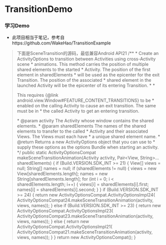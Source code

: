 # TransitionDemo
### 学习Demo

* 此项目相当于笔记，参考自https://github.com/WakeHao/TransitionExample
>   下面是SceneTransition的源码，最低兼容Android API21
      /**
         * Create an ActivityOptions to transition between Activities using cross-Activity scene
         * animations. This method carries the position of multiple shared elements to the started
         * Activity. The position of the first element in sharedElements
         * will be used as the epicenter for the exit Transition. The position of the associated
         * shared element in the launched Activity will be the epicenter of its entering Transition.
         *
         * <p>This requires {@link android.view.Window#FEATURE_CONTENT_TRANSITIONS} to be
         * enabled on the calling Activity to cause an exit transition. The same must be in
         * the called Activity to get an entering transition.</p>
         * @param activity The Activity whose window contains the shared elements.
         * @param sharedElements The names of the shared elements to transfer to the called
         *                       Activity and their associated Views. The Views must each have
         *                       a unique shared element name.
         * @return Returns a new ActivityOptions object that you can use to
         *         supply these options as the options Bundle when starting an activity.
         */
        public static ActivityOptionsCompat makeSceneTransitionAnimation(Activity activity,
                Pair<View, String>... sharedElements) {
            if (Build.VERSION.SDK_INT >= 21) {
                View[] views = null;
                String[] names = null;
                if (sharedElements != null) {
                    views = new View[sharedElements.length];
                    names = new String[sharedElements.length];
                    for (int i = 0; i < sharedElements.length; i++) {
                        views[i] = sharedElements[i].first;
                        names[i] = sharedElements[i].second;
                    }
                }
                if (Build.VERSION.SDK_INT >= 24) {
                    return new ActivityOptionsCompat.ActivityOptionsImpl24(
                            ActivityOptionsCompat24.makeSceneTransitionAnimation(activity, views, names));
                } else if (Build.VERSION.SDK_INT >= 23) {
                    return new ActivityOptionsCompat.ActivityOptionsImpl23(
                            ActivityOptionsCompat23.makeSceneTransitionAnimation(activity, views, names));
                } else {
                    return new ActivityOptionsCompat.ActivityOptionsImpl21(
                            ActivityOptionsCompat21.makeSceneTransitionAnimation(activity, views, names));
                }
            }
            return new ActivityOptionsCompat();
        }
